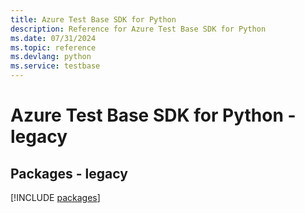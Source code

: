```yaml
---
title: Azure Test Base SDK for Python
description: Reference for Azure Test Base SDK for Python
ms.date: 07/31/2024
ms.topic: reference
ms.devlang: python
ms.service: testbase
---
```

# Azure Test Base SDK for Python - legacy
## Packages - legacy
[!INCLUDE [packages](test-base-index.md)]